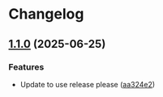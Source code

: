 # Changelog

## [1.1.0](https://github.com/maxs-rose/TailwindBuild/compare/v1.0.0...v1.1.0) (2025-06-25)


### Features

* Update to use release please ([aa324e2](https://github.com/maxs-rose/TailwindBuild/commit/aa324e236a0a46192bb4142a15c0273417902d9f))
